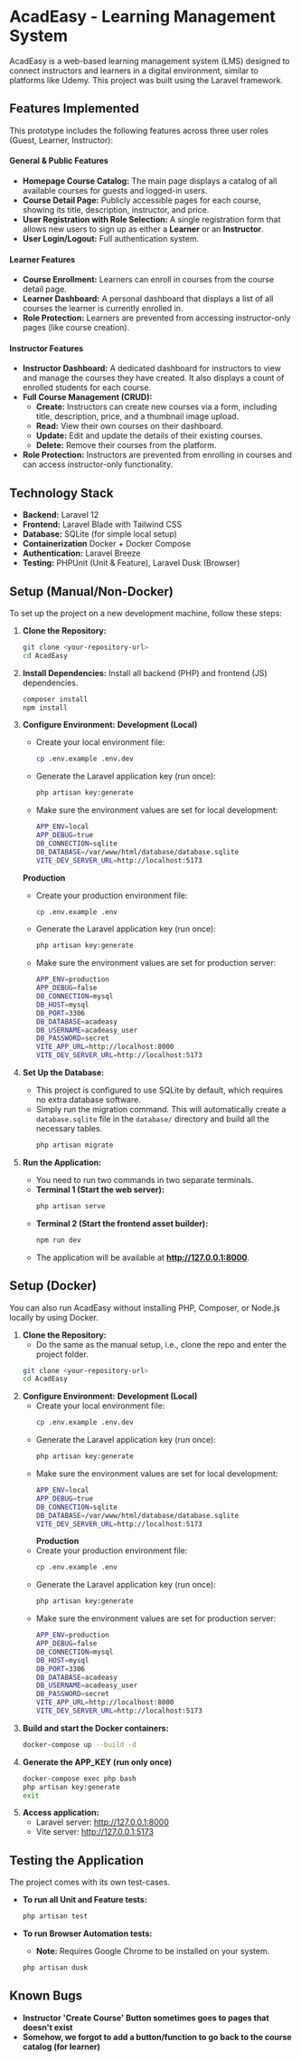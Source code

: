 # AcadEasy - Learning Management System

AcadEasy is a web-based learning management system (LMS) designed to connect instructors and learners in a digital environment, similar to platforms like Udemy. This project was built using the Laravel framework.

## Features Implemented

This prototype includes the following features across three user roles (Guest, Learner, Instructor):

#### General & Public Features
- **Homepage Course Catalog:** The main page displays a catalog of all available courses for guests and logged-in users.
- **Course Detail Page:** Publicly accessible pages for each course, showing its title, description, instructor, and price.
- **User Registration with Role Selection:** A single registration form that allows new users to sign up as either a **Learner** or an **Instructor**.
- **User Login/Logout:** Full authentication system.

#### Learner Features
- **Course Enrollment:** Learners can enroll in courses from the course detail page.
- **Learner Dashboard:** A personal dashboard that displays a list of all courses the learner is currently enrolled in.
- **Role Protection:** Learners are prevented from accessing instructor-only pages (like course creation).

#### Instructor Features
- **Instructor Dashboard:** A dedicated dashboard for instructors to view and manage the courses they have created. It also displays a count of enrolled students for each course.
- **Full Course Management (CRUD):**
    - **Create:** Instructors can create new courses via a form, including title, description, price, and a thumbnail image upload.
    - **Read:** View their own courses on their dashboard.
    - **Update:** Edit and update the details of their existing courses.
    - **Delete:** Remove their courses from the platform.
- **Role Protection:** Instructors are prevented from enrolling in courses and can access instructor-only functionality.

## Technology Stack

- **Backend:** Laravel 12
- **Frontend:** Laravel Blade with Tailwind CSS
- **Database:** SQLite (for simple local setup)
- **Containerization** Docker + Docker Compose
- **Authentication:** Laravel Breeze
- **Testing:** PHPUnit (Unit & Feature), Laravel Dusk (Browser)

## Setup (Manual/Non-Docker)

To set up the project on a new development machine, follow these steps:

1.  **Clone the Repository:**
    ```bash
    git clone <your-repository-url>
    cd AcadEasy
    ```

2.  **Install Dependencies:** Install all backend (PHP) and frontend (JS) dependencies.
    ```bash
    composer install
    npm install
    ```

3.  **Configure Environment:**
    **Development (Local)**
    - Create your local environment file:
      ```bash
      cp .env.example .env.dev
      ```
    - Generate the Laravel application key (run once):
      ```bash
      php artisan key:generate
      ```
    - Make sure the environment values are set for local development:
      ```bash
      APP_ENV=local
      APP_DEBUG=true
      DB_CONNECTION=sqlite
      DB_DATABASE=/var/www/html/database/database.sqlite
      VITE_DEV_SERVER_URL=http://localhost:5173
      ```
    **Production**
    - Create your production environment file:
      ```bash
      cp .env.example .env
      ```
    - Generate the Laravel application key (run once):
      ```bash
      php artisan key:generate
      ```
    - Make sure the environment values are set for production server:
      ```bash
      APP_ENV=production
      APP_DEBUG=false
      DB_CONNECTION=mysql
      DB_HOST=mysql
      DB_PORT=3306
      DB_DATABASE=acadeasy
      DB_USERNAME=acadeasy_user
      DB_PASSWORD=secret
      VITE_APP_URL=http://localhost:8000
      VITE_DEV_SERVER_URL=http://localhost:5173
      ```

4.  **Set Up the Database:**
    - This project is configured to use SQLite by default, which requires no extra database software.
    - Simply run the migration command. This will automatically create a `database.sqlite` file in the `database/` directory and build all the necessary tables.
      ```bash
      php artisan migrate
      ```

5.  **Run the Application:**
    - You need to run two commands in two separate terminals.
    - **Terminal 1 (Start the web server):**
      ```bash
      php artisan serve
      ```
    - **Terminal 2 (Start the frontend asset builder):**
      ```bash
      npm run dev
      ```
    - The application will be available at **http://127.0.0.1:8000**.

## Setup (Docker)

You can also run AcadEasy without installing PHP, Composer, or Node.js locally by using Docker.

1.  **Clone the Repository:**
    - Do the same as the manual setup, i.e., clone the repo and enter the project folder.
    ```bash
    git clone <your-repository-url>
    cd AcadEasy
    ```
2.  **Configure Environment:**
    **Development (Local)**
    - Create your local environment file:
      ```bash
      cp .env.example .env.dev
      ```
    - Generate the Laravel application key (run once):
      ```bash
      php artisan key:generate
      ```
    - Make sure the environment values are set for local development:
      ```bash
      APP_ENV=local
      APP_DEBUG=true
      DB_CONNECTION=sqlite
      DB_DATABASE=/var/www/html/database/database.sqlite
      VITE_DEV_SERVER_URL=http://localhost:5173
      ```
      **Production**
    - Create your production environment file:
      ```bash
      cp .env.example .env
      ```
    - Generate the Laravel application key (run once):
      ```bash
      php artisan key:generate
      ```
    - Make sure the environment values are set for production server:
      ```bash
      APP_ENV=production
      APP_DEBUG=false
      DB_CONNECTION=mysql
      DB_HOST=mysql
      DB_PORT=3306
      DB_DATABASE=acadeasy
      DB_USERNAME=acadeasy_user
      DB_PASSWORD=secret
      VITE_APP_URL=http://localhost:8000
      VITE_DEV_SERVER_URL=http://localhost:5173
      ```
4.  **Build and start the Docker containers:**
    ```bash
    docker-compose up --build -d
    ```
5.  **Generate the APP_KEY (run only once)**
    ```bash
    docker-compose exec php bash
    php artisan key:generate
    exit
    ```
6. **Access application:**
    - Laravel server: http://127.0.0.1:8000
    - Vite server: http://127.0.0.1:5173

## Testing the Application

The project comes with its own test-cases.

- **To run all Unit and Feature tests:**
  ```bash
  php artisan test
  ```

- **To run Browser Automation tests:**
  - **Note:** Requires Google Chrome to be installed on your system.
  ```bash
  php artisan dusk
  ```

## Known Bugs
- **Instructor 'Create Course' Button sometimes goes to pages that doesn't exist**
- **Somehow, we forgot to add a button/function to go back to the course catalog (for learner)**
